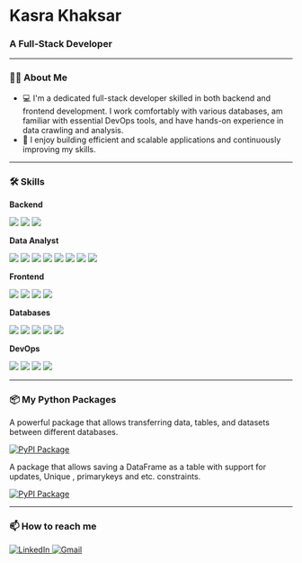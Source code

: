 <h1>Kasra Khaksar</h1>
<h3>A Full-Stack Developer</h3>

---

### 👨‍💻 About Me

- 💻 I'm a dedicated full-stack developer skilled in both backend and frontend development. I work comfortably with various databases, am familiar with essential DevOps tools, and have hands-on experience in data crawling and analysis.
- 🌱 I enjoy building efficient and scalable applications and continuously improving my skills.

---


### 🛠️ Skills



**Backend**  
<p>
  <img src="https://img.shields.io/badge/-Python-3776AB?logo=python&logoColor=white&style=for-the-badge" />
  <img src="https://img.shields.io/badge/-Django-092E20?logo=django&logoColor=white&style=for-the-badge" />
  <img src="https://img.shields.io/badge/-Django_REST_Framework-009688?logo=django&logoColor=white&style=for-the-badge" />
</p>




**Data Analyst**
<p>
  <img src="https://img.shields.io/badge/-Data_Crawling-DB2C1F?logo=scrapy&logoColor=white&style=for-the-badge">
  <img src="https://img.shields.io/badge/-BeautifulSoup-4B0082?logo=python&logoColor=white&style=for-the-badge" />
  <img src="https://img.shields.io/badge/-Selenium-43B02A?logo=selenium&logoColor=white&style=for-the-badge" />
  <img src="https://img.shields.io/badge/-NumPy-013243?logo=numpy&logoColor=white&style=for-the-badge" />
  <img src="https://img.shields.io/badge/-pandas-150458?logo=pandas&logoColor=white&style=for-the-badge" />
  <img src="https://img.shields.io/badge/-PySpark-E25A1C?logo=apachespark&logoColor=white&style=for-the-badge" />
  <img src="https://img.shields.io/badge/-Polars-4B9CD3?logo=polars&logoColor=white&style=for-the-badge" />
  <img src="https://img.shields.io/badge/-matplotlib-11557C?logo=matplotlib&logoColor=white&style=for-the-badge" />
</p>




**Frontend**  
<p>
  <img src="https://img.shields.io/badge/-Vue.js-4FC08D?logo=vue.js&logoColor=white&style=for-the-badge" />
  <img src="https://img.shields.io/badge/-CSS3-1572B6?logo=css3&logoColor=white&style=for-the-badge" />
  <img src="https://img.shields.io/badge/-JavaScript-F7DF1E?logo=javascript&logoColor=black&style=for-the-badge" />
  <img src="https://img.shields.io/badge/-jQuery-0769AD?logo=jquery&logoColor=white&style=for-the-badge" />
</p>



**Databases**  
<p>
  <img src="https://img.shields.io/badge/-MySQL-4479A1?logo=mysql&logoColor=white&style=for-the-badge" />
  <img src="https://img.shields.io/badge/-MongoDB-47A248?logo=mongodb&logoColor=white&style=for-the-badge" />
  <img src="https://img.shields.io/badge/-PostgreSQL-4169E1?logo=postgresql&logoColor=white&style=for-the-badge" />
  <img src="https://img.shields.io/badge/-Redis-DC382D?logo=redis&logoColor=white&style=for-the-badge" />
  <img src="https://img.shields.io/badge/-SQLite-003B57?logo=sqlite&logoColor=white&style=for-the-badge" />
</p>


**DevOps**  
<p>
  <img src="https://img.shields.io/badge/-Docker-2496ED?logo=docker&logoColor=white&style=for-the-badge" />
  <img src="https://img.shields.io/badge/-Git-F05032?logo=git&logoColor=white&style=for-the-badge" />
  <img src="https://img.shields.io/badge/-GitLab-FCA121?logo=gitlab&logoColor=white&style=for-the-badge" />
  <img src="https://img.shields.io/badge/-GitHub-181717?logo=github&logoColor=white&style=for-the-badge" />
</p>

---


### 📦 My Python Packages

A powerful package that allows transferring data, tables, and datasets between different databases.
<p>
  <a target="_blank" href="https://pypi.org/project/py-auto-migrate/">
    <img src="https://img.shields.io/badge/-PyPI-3776AB?logo=pypi&logoColor=white&style=for-the-badge" alt="PyPI Package" />
  </a>
</p>


A package that allows saving a DataFrame as a table with support for updates, Unique , primarykeys and etc. constraints.
<p>
  <a target="_blank" href="https://pypi.org/project/mysqlSaver/">
    <img src="https://img.shields.io/badge/-PyPI-3776AB?logo=pypi&logoColor=white&style=for-the-badge" alt="PyPI Package" />
  </a>
</p>


---

### 📫 How to reach me

<p>
  <a target="_blank" href="https://www.linkedin.com/in/kasrakhaksar/" target="_blank" rel="noopener noreferrer">
    <img src="https://img.shields.io/badge/-LinkedIn-0077B5?logo=linkedin&logoColor=white&style=for-the-badge" alt="LinkedIn" />
  </a>
  <a href="mailto:ksra13khaksar@gmail.com">
    <img src="https://img.shields.io/badge/-Gmail-D14836?logo=gmail&logoColor=white&style=for-the-badge" alt="Gmail" />
  </a>
</p>
